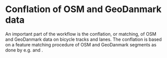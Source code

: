 # Conflation of OSM and GeoDanmark data

An important part of the workflow is the conflation, or matching, of OSM and GeoDanmark data on bicycle tracks and lanes.
The conflation is based on a feature matching procedure of OSM and GeoDanmark segments as done by e.g. []() and []().